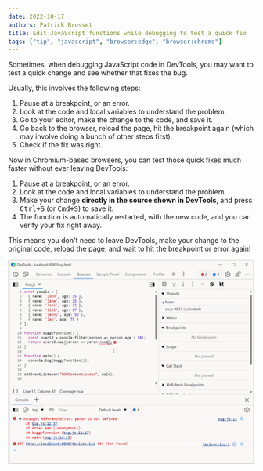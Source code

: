 ```yaml
---
date: 2022-10-17
authors: Patrick Brosset
title: Edit JavaScript functions while debugging to test a quick fix
tags: ["tip", "javascript", "browser:edge", "browser:chrome"]
---
```

Sometimes, when debugging JavaScript code in DevTools, you may want to test a quick change and see whether that fixes the bug.

Usually, this involves the following steps:

1. Pause at a breakpoint, or an error.
1. Look at the code and local variables to understand the problem.
1. Go to your editor, make the change to the code, and save it.
1. Go back to the browser, reload the page, hit the breakpoint again (which may involve doing a bunch of other steps first).
1. Check if the fix was right.

Now in Chromium-based browsers, you can test those quick fixes much faster without ever leaving DevTools:

1. Pause at a breakpoint, or an error.
1. Look at the code and local variables to understand the problem.
1. Make your change **directly in the source shown in DevTools**, and press <kbd>Ctrl+S</kbd> (or <kbd>Cmd+S</kbd>) to save it.
1. The function is automatically restarted, with the new code, and you can verify your fix right away.

This means you don't need to leave DevTools, make your change to the original code, reload the page, and wait to hit the breakpoint or error again!

![Animation showing that it is possible to write code in the Sources panel, while debugging, to test fixes.](../../assets/img/edit-javascript-while-debugging.gif)
